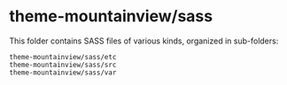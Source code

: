 # theme-mountainview/sass

This folder contains SASS files of various kinds, organized in sub-folders:

    theme-mountainview/sass/etc
    theme-mountainview/sass/src
    theme-mountainview/sass/var
